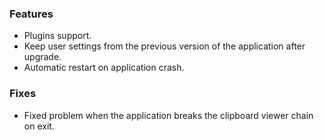 ### Features
* Plugins support.
* Keep user settings from the previous version of the application after upgrade.
* Automatic restart on application crash.

### Fixes
* Fixed problem when the application breaks the clipboard viewer chain on exit.
